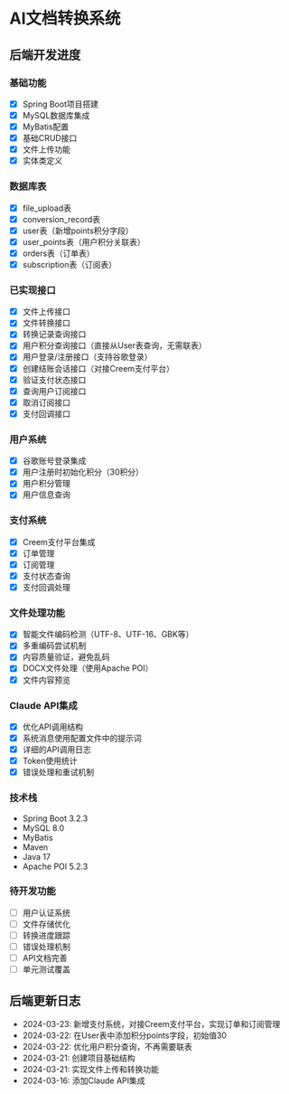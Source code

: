 # AI文档转换系统

## 后端开发进度

### 基础功能
- [x] Spring Boot项目搭建
- [x] MySQL数据库集成
- [x] MyBatis配置
- [x] 基础CRUD接口
- [x] 文件上传功能
- [x] 实体类定义

### 数据库表
- [x] file_upload表
- [x] conversion_record表
- [x] user表（新增points积分字段）
- [x] user_points表（用户积分关联表）
- [x] orders表（订单表）
- [x] subscription表（订阅表）

### 已实现接口
- [x] 文件上传接口
- [x] 文件转换接口
- [x] 转换记录查询接口
- [x] 用户积分查询接口（直接从User表查询，无需联表）
- [x] 用户登录/注册接口（支持谷歌登录）
- [x] 创建结账会话接口（对接Creem支付平台）
- [x] 验证支付状态接口
- [x] 查询用户订阅接口
- [x] 取消订阅接口
- [x] 支付回调接口

### 用户系统
- [x] 谷歌账号登录集成
- [x] 用户注册时初始化积分（30积分）
- [x] 用户积分管理
- [x] 用户信息查询

### 支付系统
- [x] Creem支付平台集成
- [x] 订单管理
- [x] 订阅管理
- [x] 支付状态查询
- [x] 支付回调处理

### 文件处理功能
- [x] 智能文件编码检测（UTF-8、UTF-16、GBK等）
- [x] 多重编码尝试机制
- [x] 内容质量验证，避免乱码
- [x] DOCX文件处理（使用Apache POI）
- [x] 文件内容预览

### Claude API集成
- [x] 优化API调用结构
- [x] 系统消息使用配置文件中的提示词
- [x] 详细的API调用日志
- [x] Token使用统计
- [x] 错误处理和重试机制

### 技术栈
- Spring Boot 3.2.3
- MySQL 8.0
- MyBatis
- Maven
- Java 17
- Apache POI 5.2.3

### 待开发功能
- [ ] 用户认证系统
- [ ] 文件存储优化
- [ ] 转换进度跟踪
- [ ] 错误处理机制
- [ ] API文档完善
- [ ] 单元测试覆盖

## 后端更新日志
- 2024-03-23: 新增支付系统，对接Creem支付平台，实现订单和订阅管理
- 2024-03-22: 在User表中添加积分points字段，初始值30
- 2024-03-22: 优化用户积分查询，不再需要联表
- 2024-03-21: 创建项目基础结构
- 2024-03-21: 实现文件上传和转换功能
- 2024-03-16: 添加Claude API集成 